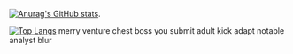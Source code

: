 <!--
**fushindcw/fushindcw** is a ✨ _special_ ✨ repository because its `README.md` (this file) appears on your GitHub profile.

Here are some ideas to get you started:

- 🔭 I’m currently working on ...
- 🌱 I’m currently learning ...
- 👯 I’m looking to collaborate on ...
- 🤔 I’m looking for help with ...
- 💬 Ask me about ...
- 📫 How to reach me: ...
- 😄 Pronouns: ...
- ⚡ Fun fact: ...
-->
[![Anurag's GitHub stats](https://github-readme-stats.vercel.app/api?username=fushindcw&theme=tokyonight)](https://github.com/fushindcw/fushindcw.github.io). 

[![Top Langs](https://github-readme-stats.vercel.app/api/top-langs/?username=fushindcw&layout=compact)](https://github.com/anuraghazra/github-readme-stats)
merry venture chest boss you submit adult kick adapt notable analyst blur
